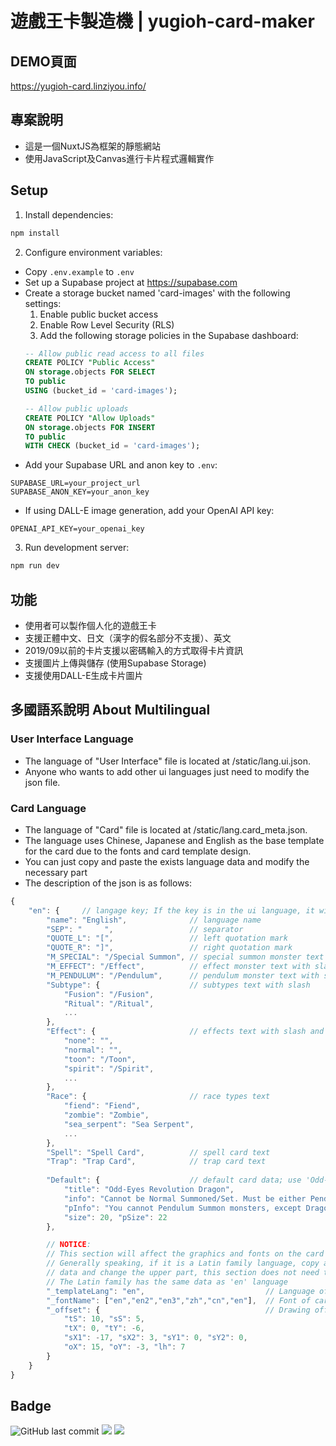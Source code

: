 # 遊戲王卡製造機 | yugioh-card-maker

## DEMO頁面

https://yugioh-card.linziyou.info/

## 專案說明

- 這是一個NuxtJS為框架的靜態網站
- 使用JavaScript及Canvas進行卡片程式邏輯實作

## Setup

1. Install dependencies:
```bash
npm install
```

2. Configure environment variables:
- Copy `.env.example` to `.env`
- Set up a Supabase project at https://supabase.com
- Create a storage bucket named 'card-images' with the following settings:
  1. Enable public bucket access
  2. Enable Row Level Security (RLS)
  3. Add the following storage policies in the Supabase dashboard:
  ```sql
  -- Allow public read access to all files
  CREATE POLICY "Public Access"
  ON storage.objects FOR SELECT
  TO public
  USING (bucket_id = 'card-images');

  -- Allow public uploads
  CREATE POLICY "Allow Uploads"
  ON storage.objects FOR INSERT
  TO public
  WITH CHECK (bucket_id = 'card-images');
  ```
- Add your Supabase URL and anon key to `.env`:
```
SUPABASE_URL=your_project_url
SUPABASE_ANON_KEY=your_anon_key
```
- If using DALL-E image generation, add your OpenAI API key:
```
OPENAI_API_KEY=your_openai_key
```

3. Run development server:
```bash
npm run dev
```

## 功能

- 使用者可以製作個人化的遊戲王卡
- 支援正體中文、日文（漢字的假名部分不支援）、英文
- 2019/09以前的卡片支援以密碼輸入的方式取得卡片資訊
- 支援圖片上傳與儲存 (使用Supabase Storage)
- 支援使用DALL-E生成卡片圖片

## 多國語系說明 About Multilingual

### User Interface Language

- The language of "User Interface" file is located at /static/lang.ui.json.
- Anyone who wants to add other ui languages just need to modify the json file.

### Card Language

- The language of "Card" file is located at /static/lang.card_meta.json.
- The language uses Chinese, Japanese and English as the base template for the card due to the fonts and card template design.
- You can just copy and paste the exists language data and modify the necessary part
- The description of the json is as follows:

```javascript
{
    "en": {     // langage key; If the key is in the ui language, it will automatically switch when the ui language changes
        "name": "English",              // language name
        "SEP": "     ",                 // separator
        "QUOTE_L": "[",                 // left quotation mark
        "QUOTE_R": "]",                 // right quotation mark
        "M_SPECIAL": "/Special Summon", // special summon monster text with slash
        "M_EFFECT": "/Effect",          // effect monster text with slash
        "M_PENDULUM": "/Pendulum",      // pendulum monster text with slash
        "Subtype": {                    // subtypes text with slash
            "Fusion": "/Fusion", 
            "Ritual": "/Ritual", 
            ...
        },
        "Effect": {                     // effects text with slash and the effect 'none' and 'normal' should be empty string
            "none": "",
            "normal": "",
            "toon": "/Toon",
            "spirit": "/Spirit",
            ...
        },
        "Race": {                       // race types text
            "fiend": "Fiend",
            "zombie": "Zombie",
            "sea_serpent": "Sea Serpent",
            ...
        },
        "Spell": "Spell Card",          // spell card text
        "Trap": "Trap Card",            // trap card text
        
        "Default": {                    // default card data; use 'Odd-Eyes Revolution Drago' as a sample
            "title": "Odd-Eyes Revolution Dragon",
            "info": "Cannot be Normal Summoned/Set. Must be either Pendulum Summoned from the hand, or Special Summoned (from your hand) by Tributing 3 Dragon monsters (1 Fusion, 1 Synchro, and 1 Xyz). You can discard this card and pay 500 LP; add 1 Level 8 or lower Dragon Pendulum Monster from your Deck to your hand. Gains ATK/DEF equal to half your opponent's LP. Once per turn: You can pay half your LP; shuffle all other cards on the field and in the GYs into the Deck.",
            "pInfo": "You cannot Pendulum Summon monsters, except Dragon monsters. This effect cannot be negated. You can target 1 Dragon Fusion, Synchro, or Xyz Monster in your GY; destroy this card, and if you do, Special Summon that monster.",
            "size": 20, "pSize": 22
        },

        // NOTICE:
        // This section will affect the graphics and fonts on the card
        // Generally speaking, if it is a Latin family language, copy a 'en' language
        // data and change the upper part, this section does not need to be changed
        // The Latin family has the same data as 'en' language
        "_templateLang": "en",                           // Language of the card base template
        "_fontName": ["en","en2","en3","zh","cn","en"],  // Font of card
        "_offset": {                                     // Drawing offset of text and image
            "tS": 10, "sS": 5,
            "tX": 0, "tY": -6, 
            "sX1": -17, "sX2": 3, "sY1": 0, "sY2": 0,
            "oX": 15, "oY": -3, "lh": 7
        }
    }
}
```

## Badge

![GitHub last commit](https://img.shields.io/github/last-commit/linziyou0601/yugioh-card-maker?style=for-the-badge) ![](https://img.shields.io/badge/author-linziyou0601-red.svg?style=for-the-badge) ![](https://img.shields.io/badge/language-vue-blue.svg?style=for-the-badge)
